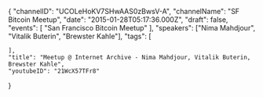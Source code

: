 {
    "channelID": "UCOLeHoKV7SHwAAS0zBwsV-A",
    "channelName": "SF Bitcoin Meetup",
    "date": "2015-01-28T05:17:36.000Z",
    "draft": false,
    "events": [
        "San Francisco Bitcoin Meetup"
    ],
    "speakers": ["Nima Mahdjour", "Vitalik Buterin", "Brewster Kahle"],
    "tags": [

    ],
    "title": "Meetup @ Internet Archive - Nima Mahdjour, Vitalik Buterin, Brewster Kahle",
    "youtubeID": "21WcX57TFr8"
}
